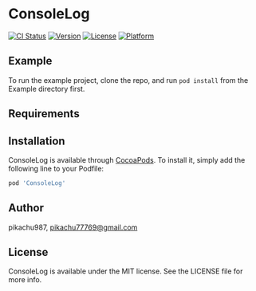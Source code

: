 # ConsoleLog

[![CI Status](https://img.shields.io/travis/pikachu987/ConsoleLog.svg?style=flat)](https://travis-ci.org/pikachu987/ConsoleLog)
[![Version](https://img.shields.io/cocoapods/v/ConsoleLog.svg?style=flat)](https://cocoapods.org/pods/ConsoleLog)
[![License](https://img.shields.io/cocoapods/l/ConsoleLog.svg?style=flat)](https://cocoapods.org/pods/ConsoleLog)
[![Platform](https://img.shields.io/cocoapods/p/ConsoleLog.svg?style=flat)](https://cocoapods.org/pods/ConsoleLog)

## Example

To run the example project, clone the repo, and run `pod install` from the Example directory first.

## Requirements

## Installation

ConsoleLog is available through [CocoaPods](https://cocoapods.org). To install
it, simply add the following line to your Podfile:

```ruby
pod 'ConsoleLog'
```

## Author

pikachu987, pikachu77769@gmail.com

## License

ConsoleLog is available under the MIT license. See the LICENSE file for more info.
